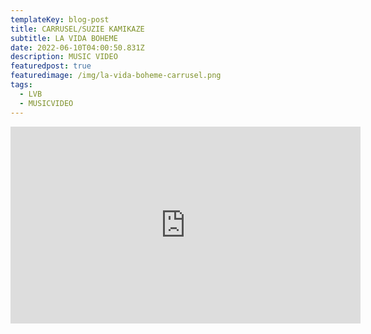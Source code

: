 ```yaml
---
templateKey: blog-post
title: CARRUSEL/SUZIE KAMIKAZE
subtitle: LA VIDA BOHEME
date: 2022-06-10T04:00:50.831Z
description: MUSIC VIDEO
featuredpost: true
featuredimage: /img/la-vida-boheme-carrusel.png
tags:
  - LVB
  - MUSICVIDEO
---
```

<iframe width="560" height="315" src="https://www.youtube.com/embed/sqk6DTIeXtg" title="YouTube video player" frameborder="0" allow="accelerometer; autoplay; clipboard-write; encrypted-media; gyroscope; picture-in-picture" allowfullscreen></iframe>